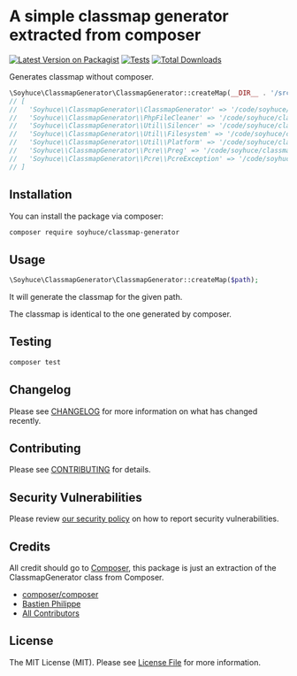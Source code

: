 # A simple classmap generator extracted from composer

[![Latest Version on Packagist](https://img.shields.io/packagist/v/soyhuce/classmap-generator.svg?style=flat-square)](https://packagist.org/packages/soyhuce/classmap-generator)
[![Tests](https://github.com/soyhuce/classmap-generator/actions/workflows/run-tests.yml/badge.svg?branch=main)](https://github.com/soyhuce/classmap-generator/actions/workflows/run-tests.yml)
[![Total Downloads](https://img.shields.io/packagist/dt/soyhuce/classmap-generator.svg?style=flat-square)](https://packagist.org/packages/soyhuce/classmap-generator)

Generates classmap without composer.

```php
\Soyhuce\ClassmapGenerator\ClassmapGenerator::createMap(__DIR__ . '/src'); 
// [
//   'Soyhuce\\ClassmapGenerator\\ClassmapGenerator' => '/code/soyhuce/classmap-generator/src/ClassmapGenerator.php',
//   'Soyhuce\\ClassmapGenerator\\PhpFileCleaner' => '/code/soyhuce/classmap-generator/src/PhpFileCleaner.php',
//   'Soyhuce\\ClassmapGenerator\\Util\\Silencer' => '/code/soyhuce/classmap-generator/src/Util/Silencer.php',
//   'Soyhuce\\ClassmapGenerator\\Util\\Filesystem' => '/code/soyhuce/classmap-generator/src/Util/Filesystem.php',
//   'Soyhuce\\ClassmapGenerator\\Util\\Platform' => '/code/soyhuce/classmap-generator/src/Util/Platform.php',
//   'Soyhuce\\ClassmapGenerator\\Pcre\\Preg' => '/code/soyhuce/classmap-generator/src/Pcre/Preg.php',
//   'Soyhuce\\ClassmapGenerator\\Pcre\\PcreException' => '/code/soyhuce/classmap-generator/src/Pcre/PcreException.php',
// ]
```

## Installation

You can install the package via composer:

```bash
composer require soyhuce/classmap-generator
```

## Usage

```php
\Soyhuce\ClassmapGenerator\ClassmapGenerator::createMap($path); 
```

It will generate the classmap for the given path.

The classmap is identical to the one generated by composer.

## Testing

```bash
composer test
```

## Changelog

Please see [CHANGELOG](CHANGELOG.md) for more information on what has changed recently.

## Contributing

Please see [CONTRIBUTING](.github/CONTRIBUTING.md) for details.

## Security Vulnerabilities

Please review [our security policy](../../security/policy) on how to report security vulnerabilities.

## Credits

All credit should go to [Composer](https://getcomposer.org/), this package is just an extraction of the ClassmapGenerator class from Composer.

- [composer/composer](https://github.com/composer/composer)
- [Bastien Philippe](https://github.com/bastien-phi)
- [All Contributors](../../contributors)

## License

The MIT License (MIT). Please see [License File](LICENSE.md) for more information.
